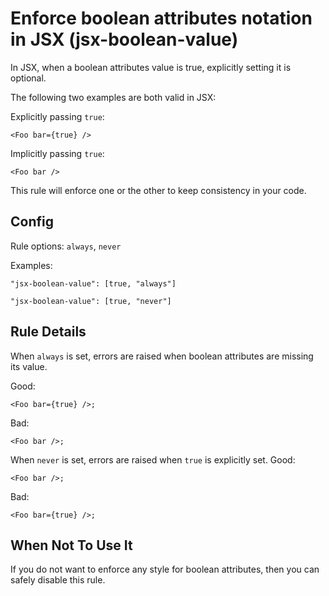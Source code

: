# Enforce boolean attributes notation in JSX (jsx-boolean-value)

In JSX, when a boolean attributes value is true, explicitly setting it is optional.

The following two examples are both valid in JSX:

Explicitly passing `true`:
```
<Foo bar={true} />
```

Implicitly passing `true`:
```
<Foo bar />
```

This rule will enforce one or the other to keep consistency in your code.

## Config
Rule options: `always`, `never`

Examples:
```
"jsx-boolean-value": [true, "always"]
```
```
"jsx-boolean-value": [true, "never"]
```

## Rule Details

When `always` is set, errors are raised when boolean attributes are missing its value.

Good:
```
<Foo bar={true} />;
```
Bad:
```
<Foo bar />;

```

When `never` is set, errors are raised when `true` is explicitly set.
Good:
```
<Foo bar />;
```
Bad:
```
<Foo bar={true} />;

```

## When Not To Use It

If you do not want to enforce any style for boolean attributes, then you can safely disable this rule.
